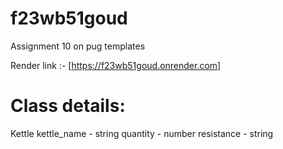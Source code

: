 # f23wb51goud

Assignment 10 on pug templates

Render link :- [https://f23wb51goud.onrender.com] 

# Class details:
Kettle kettle_name - string quantity - number resistance - string